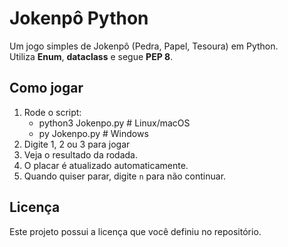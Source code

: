 # Jokenpô Python

Um jogo simples de Jokenpô (Pedra, Papel, Tesoura) em Python.  
Utiliza **Enum**, **dataclass** e segue **PEP 8**.

## Como jogar

1. Rode o script:
   - python3 Jokenpo.py # Linux/macOS
   - py Jokenpo.py # Windows		
2. Digite 1, 2 ou 3 para jogar
3. Veja o resultado da rodada.
4. O placar é atualizado automaticamente.
5. Quando quiser parar, digite `n` para não continuar.


## Licença

Este projeto possui a licença que você definiu no repositório.


